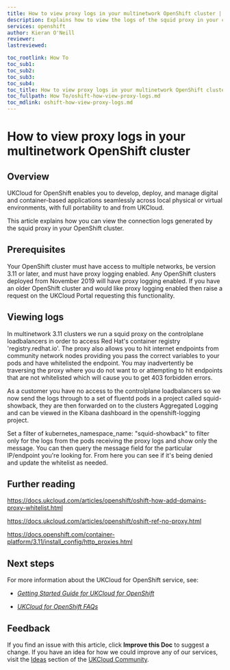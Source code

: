 ```yaml
---
title: How to view proxy logs in your multinetwork OpenShift cluster | UKCloud Ltd
description: Explains how to view the logs of the squid proxy in your cluster
services: openshift
author: Kieran O'Neill
reviewer:
lastreviewed: 

toc_rootlink: How To
toc_sub1:
toc_sub2:
toc_sub3:
toc_sub4:
toc_title: How to view proxy logs in your multinetwork OpenShift cluster
toc_fullpath: How To/oshift-how-view-proxy-logs.md
toc_mdlink: oshift-how-view-proxy-logs.md
---
```


# How to view proxy logs in your multinetwork OpenShift cluster

## Overview

UKCloud for OpenShift enables you to develop, deploy, and manage digital and container-based applications seamlessly across local physical or virtual environments, with full portability to and from UKCloud.

This article explains how you can view the connection logs generated by the squid proxy in your OpenShift cluster.

## Prerequisites

Your OpenShift cluster must have access to multiple networks, be version 3.11 or later, and must have proxy logging enabled. Any OpenShift clusters deployed from November 2019 will have proxy logging enabled. If you have an older OpenShift cluster and would like proxy logging enabled then raise a request on the UKCloud Portal requesting this functionality.

## Viewing logs

In multinetwork 3.11 clusters we run a squid proxy on the controlplane loadbalancers in order to access Red Hat's container registry 'registry.redhat.io'. The proxy also allows you to hit internet endpoints from community network nodes providing you pass the correct variables to your pods and have whitelisted the endpoint. You may inadvertently be traversing the proxy where you do not want to or attempting to hit endpoints that are not whitelisted which will cause you to get 403 forbidden errors. 

As a customer you have no access to the controlplane loadbalancers so we now send the logs through to a set of fluentd pods in a project called squid-showback, they are then forwarded on to the clusters Aggregated Logging and can be viewed in the Kibana dashboard in the openshift-logging project.

Set a filter of kubernetes_namespace_name: "squid-showback" to filter only for the logs from the pods receiving the proxy logs and show only the message. You can then query the message field for the particular IP/endpoint you're looking for. From here you can see if it's being denied and update the whitelist as needed.

## Further reading

<https://docs.ukcloud.com/articles/openshift/oshift-how-add-domains-proxy-whitelist.html>

<https://docs.ukcloud.com/articles/openshift/oshift-ref-no-proxy.html>

<https://docs.openshift.com/container-platform/3.11/install_config/http_proxies.html>

## Next steps

For more information about the UKCloud for OpenShift service, see:

- [*Getting Started Guide for UKCloud for OpenShift*](oshift-gs.md)

- [*UKCloud for OpenShift FAQs*](oshift-faq.md)

## Feedback

If you find an issue with this article, click **Improve this Doc** to suggest a change. If you have an idea for how we could improve any of our services, visit the [Ideas](https://community.ukcloud.com/ideas) section of the [UKCloud Community](https://community.ukcloud.com).

